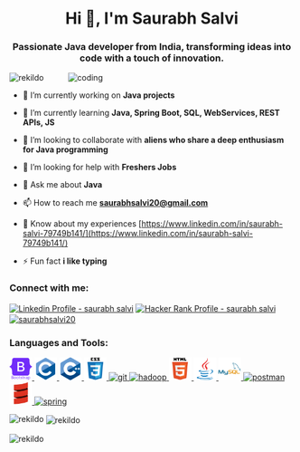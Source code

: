 <h1 align="center">Hi 👋, I'm Saurabh Salvi</h1>
<h3 align="center">Passionate Java developer from India, transforming ideas into code with a touch of innovation.</h3>

<img align="right" alt="coding" width="400" src="https://media0.giphy.com/media/qgQUggAC3Pfv687qPC/giphy.gif">

<p align="left"> <img src="https://komarev.com/ghpvc/?username=rekildo&label=Profile%20views&color=0e75b6&style=flat" alt="rekildo" /> </p>

- 🔭 I’m currently working on **Java projects**

- 🌱 I’m currently learning **Java, Spring Boot, SQL, WebServices, REST APIs, JS**

- 👯 I’m looking to collaborate with **aliens who share a deep enthusiasm for Java programming**

- 🤝 I’m looking for help with **Freshers Jobs**

- 💬 Ask me about **Java**

- 📫 How to reach me **saurabhsalvi20@gmail.com**

- 📄 Know about my experiences [https://www.linkedin.com/in/saurabh-salvi-79749b141/](https://www.linkedin.com/in/saurabh-salvi-79749b141/)

- ⚡ Fun fact **i like typing**

<h3 align="left">Connect with me:</h3>
<p align="left">
<a href="https://www.linkedin.com/in/saurabh-salvi-79749b141/" target="blank"><img align="center" src="https://raw.githubusercontent.com/rahuldkjain/github-profile-readme-generator/master/src/images/icons/Social/linked-in-alt.svg" alt="Linkedin Profile - saurabh salvi" height="30" width="40" /></a>
<a href="https://www.hackerrank.com/profile/saurabhsalvi20" target="blank"><img align="center" src="https://raw.githubusercontent.com/rahuldkjain/github-profile-readme-generator/master/src/images/icons/Social/hackerrank.svg" alt=" Hacker Rank Profile - saurabh salvi" height="30" width="40" /></a>
<a href="https://auth.geeksforgeeks.org/user/saurabhsalvi20" target="blank"><img align="center" src="https://raw.githubusercontent.com/rahuldkjain/github-profile-readme-generator/master/src/images/icons/Social/geeks-for-geeks.svg" alt="saurabhsalvi20" height="30" width="40" /></a>
</p>

<h3 align="left">Languages and Tools:</h3>
<p align="left"> <a href="https://getbootstrap.com" target="_blank" rel="noreferrer"> <img src="https://raw.githubusercontent.com/devicons/devicon/master/icons/bootstrap/bootstrap-plain-wordmark.svg" alt="bootstrap" width="40" height="40"/> </a> <a href="https://www.cprogramming.com/" target="_blank" rel="noreferrer"> <img src="https://raw.githubusercontent.com/devicons/devicon/master/icons/c/c-original.svg" alt="c" width="40" height="40"/> </a> <a href="https://www.w3schools.com/cpp/" target="_blank" rel="noreferrer"> <img src="https://raw.githubusercontent.com/devicons/devicon/master/icons/cplusplus/cplusplus-original.svg" alt="cplusplus" width="40" height="40"/> </a> <a href="https://www.w3schools.com/css/" target="_blank" rel="noreferrer"> <img src="https://raw.githubusercontent.com/devicons/devicon/master/icons/css3/css3-original-wordmark.svg" alt="css3" width="40" height="40"/> </a> <a href="https://git-scm.com/" target="_blank" rel="noreferrer"> <img src="https://www.vectorlogo.zone/logos/git-scm/git-scm-icon.svg" alt="git" width="40" height="40"/> </a> <a href="https://hadoop.apache.org/" target="_blank" rel="noreferrer"> <img src="https://www.vectorlogo.zone/logos/apache_hadoop/apache_hadoop-icon.svg" alt="hadoop" width="40" height="40"/> </a> <a href="https://www.w3.org/html/" target="_blank" rel="noreferrer"> <img src="https://raw.githubusercontent.com/devicons/devicon/master/icons/html5/html5-original-wordmark.svg" alt="html5" width="40" height="40"/> </a> <a href="https://www.java.com" target="_blank" rel="noreferrer"> <img src="https://raw.githubusercontent.com/devicons/devicon/master/icons/java/java-original.svg" alt="java" width="40" height="40"/> </a> <a href="https://www.mysql.com/" target="_blank" rel="noreferrer"> <img src="https://raw.githubusercontent.com/devicons/devicon/master/icons/mysql/mysql-original-wordmark.svg" alt="mysql" width="40" height="40"/> </a> <a href="https://postman.com" target="_blank" rel="noreferrer"> <img src="https://www.vectorlogo.zone/logos/getpostman/getpostman-icon.svg" alt="postman" width="40" height="40"/> </a> <a href="https://www.scala-lang.org" target="_blank" rel="noreferrer"> <img src="https://raw.githubusercontent.com/devicons/devicon/master/icons/scala/scala-original.svg" alt="scala" width="40" height="40"/> </a> <a href="https://spring.io/" target="_blank" rel="noreferrer"> <img src="https://www.vectorlogo.zone/logos/springio/springio-icon.svg" alt="spring" width="40" height="40"/> </a> </p>

<p><img align="left" src="https://github-readme-stats.vercel.app/api/top-langs?username=rekildo&show_icons=true&locale=en&layout=compact" alt="rekildo" /></p>

<p>&nbsp;<img align="center" src="https://github-readme-stats.vercel.app/api?username=rekildo&show_icons=true&locale=en" alt="rekildo" /></p>

<p><img align="center" src="https://github-readme-streak-stats.herokuapp.com/?user=rekildo&" alt="rekildo" /></p>
